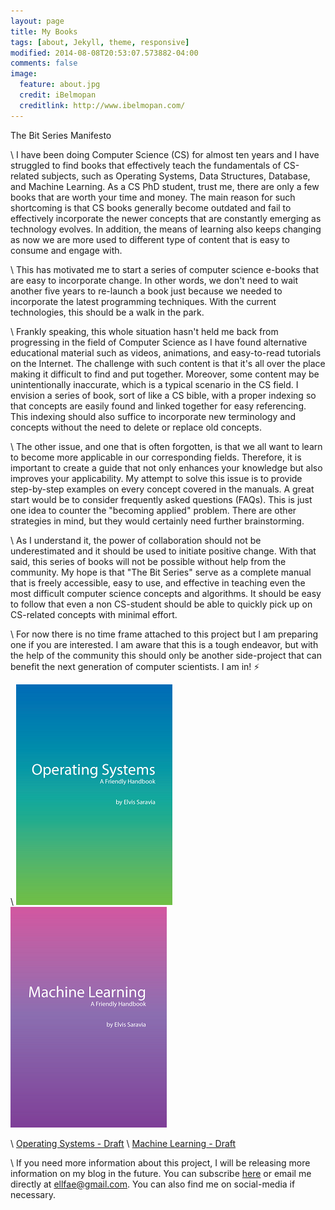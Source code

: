 ```yaml
---
layout: page
title: My Books
tags: [about, Jekyll, theme, responsive]
modified: 2014-08-08T20:53:07.573882-04:00
comments: false
image:
  feature: about.jpg
  credit: iBelmopan
  creditlink: http://www.ibelmopan.com/
---
```


The Bit Series Manifesto

\\
I have been doing Computer Science (CS) for almost ten years and I have struggled to find books that effectively teach the fundamentals of CS-related subjects, such as Operating Systems, Data Structures, Database, and Machine Learning. As a CS PhD student, trust me, there are only a few books that are worth your time and money. The main reason for such shortcoming is that CS books generally become outdated and fail to effectively incorporate the newer concepts that are constantly emerging as technology evolves. In addition, the means of learning also keeps changing as now we are more used to different type of content that is easy to consume and engage with. 

\\
This has motivated me to start a series of computer science e-books that are easy to incorporate change. In other words, we don't need to wait another five years to re-launch a book just because we needed to incorporate the latest programming techniques. With the current technologies, this should be a walk in the park.

\\
Frankly speaking, this whole situation hasn't held me back from progressing in the field of Computer Science as I have found alternative educational material such as videos, animations, and easy-to-read tutorials on the Internet. The challenge with such content is that it's all over the place making it difficult to find and put together. Moreover, some content may be unintentionally inaccurate, which is a typical scenario in the CS field. I envision a series of book, sort of like a CS bible, with a proper indexing so that concepts are easily found and linked together for easy referencing. This indexing should also suffice to incorporate new terminology and concepts without the need to delete or replace old concepts. 

\\
The other issue, and one that is often forgotten, is that we all want to learn to become more applicable in our corresponding fields. Therefore, it is important to create a guide that not only enhances your knowledge but also improves your applicability. My attempt to solve this issue is to provide step-by-step examples on every concept covered in the manuals. A great start would be to consider frequently asked questions (FAQs). This is just one idea to counter the "becoming applied" problem. There are other strategies in mind, but they would certainly need further brainstorming.    

\\
As I understand it, the power of collaboration should not be underestimated and it should be used to initiate positive change. With that said, this series of books will not be possible without help from the community. My hope is that "The Bit Series" serve as a complete manual that is freely accessible, easy to use, and effective in teaching even the most difficult computer science concepts and algorithms. It should be easy to follow that even a non CS-student should be able to quickly pick up on CS-related concepts with minimal effort. 

\\
For now there is no time frame attached to this project but I am preparing one if you are interested. I am aware that this is a tough endeavor, but with the help of the community this should only be another side-project that can benefit the next generation of computer scientists. I am in! :zap: 

\\
![alt-text-1](https://github.com/omarsar/omarsar.github.io/blob/master/images/os.png?raw=true) ![alt-text-2](https://github.com/omarsar/omarsar.github.io/blob/master/images/machine-learning.png?raw=true)

\\
[Operating Systems - Draft](https://github.com/omarsar/os)
\\
[Machine Learning - Draft](https://github.com/omarsar/machine_learning_fundamentals)

\\
If you need more information about this project, I will be releasing more information on my blog in the future. You can subscribe [here](https://goo.gl/forms/YBzDDDXAlKDT6Neg1) or email me directly at ellfae@gmail.com. You can also find me on social-media if necessary.  



